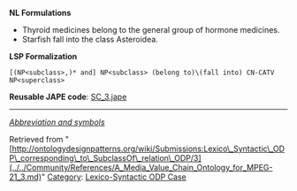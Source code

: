 __NL Formulations__



* Thyroid medicines belong to the general group of hormone medicines.
* Starfish fall into the class Asteroidea.


  

__LSP Formalization__




```
[(NP<subclass>,)* and] NP<subclass> (belong to)\(fall into) CN-CATV NP<superclass>

```

__Reusable JAPE code__: [SC\_3.jape](../../images/9/90/SC_3.jape "SC 3.jape")





---


_[Abbreviation and symbols](../../Community/LSPSymbols.md "Community:LSPSymbols")_





Retrieved from "[http://ontologydesignpatterns.org/wiki/Submissions:Lexico\_Syntactic\_ODP\_corresponding\_to\_SubclassOf\_relation\_ODP/3](../../Community/References/A_Media_Value_Chain_Ontology_for_MPEG-21_3.md)"
 [Category](http://ontologydesignpatterns.org/wiki/Special:Categories "Special:Categories"): [Lexico-Syntactic ODP Case](../../Category/Lexico-Syntactic_ODP_Case.md "Category:Lexico-Syntactic ODP Case")